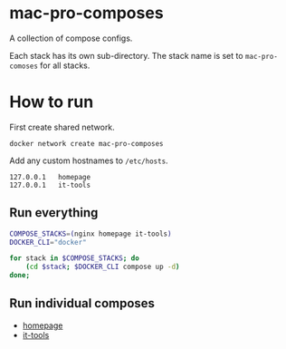 # mac-pro-composes

A collection of compose configs.

Each stack has its own sub-directory.
The stack name is set to `mac-pro-comoses` for all stacks.

# How to run

First create shared network.

```shell
docker network create mac-pro-composes
```

Add any custom hostnames to `/etc/hosts`.

```
127.0.0.1   homepage
127.0.0.1	it-tools
```

## Run everything

```zsh
COMPOSE_STACKS=(nginx homepage it-tools)
DOCKER_CLI="docker"

for stack in $COMPOSE_STACKS; do
    (cd $stack; $DOCKER_CLI compose up -d)
done;
```

## Run individual composes

- [homepage](homepage/README.md)
- [it-tools](it-tools/README.md)
